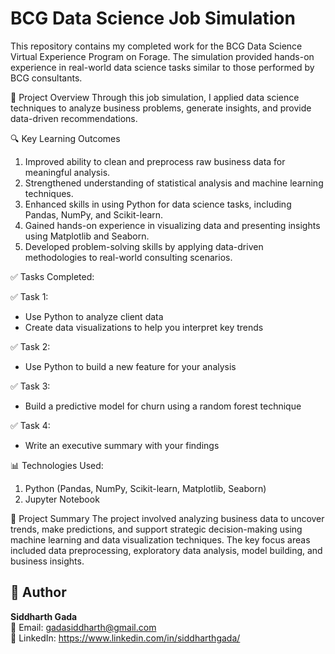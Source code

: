 # BCG Data Science Job Simulation
This repository contains my completed work for the BCG Data Science Virtual Experience Program on Forage. The simulation provided hands-on experience in real-world data science tasks similar to those performed by BCG consultants.

🚀 Project Overview
Through this job simulation, I applied data science techniques to analyze business problems, generate insights, and provide data-driven recommendations.

🔍 Key Learning Outcomes<br>
1. Improved ability to clean and preprocess raw business data for meaningful analysis.<br>
2. Strengthened understanding of statistical analysis and machine learning techniques.<br>
3. Enhanced skills in using Python for data science tasks, including Pandas, NumPy, and Scikit-learn.<br>
4. Gained hands-on experience in visualizing data and presenting insights using Matplotlib and Seaborn.<br>
5. Developed problem-solving skills by applying data-driven methodologies to real-world consulting scenarios.<br>

✅ Tasks Completed: <br>

✅ Task 1:<br>
  - Use Python to analyze client data <br>
  - Create data visualizations to help you interpret key trends<br>
  
✅ Task 2:<br>
  - Use Python to build a new feature for your analysis<br>
  
✅ Task 3:<br>
  - Build a predictive model for churn using a random forest technique<br>
  
✅ Task 4:<br>
  - Write an executive summary with your findings

📊 Technologies Used:
1. Python (Pandas, NumPy, Scikit-learn, Matplotlib, Seaborn)
2. Jupyter Notebook

📌 Project Summary
The project involved analyzing business data to uncover trends, make predictions, and support strategic decision-making using machine learning and data visualization techniques. The key focus areas included data preprocessing, exploratory data analysis, model building, and business insights.

  ## 👤 Author

**Siddharth Gada**  
📧 Email: gadasiddharth@gmail.com <br>
🔗 LinkedIn: https://www.linkedin.com/in/siddharthgada/
